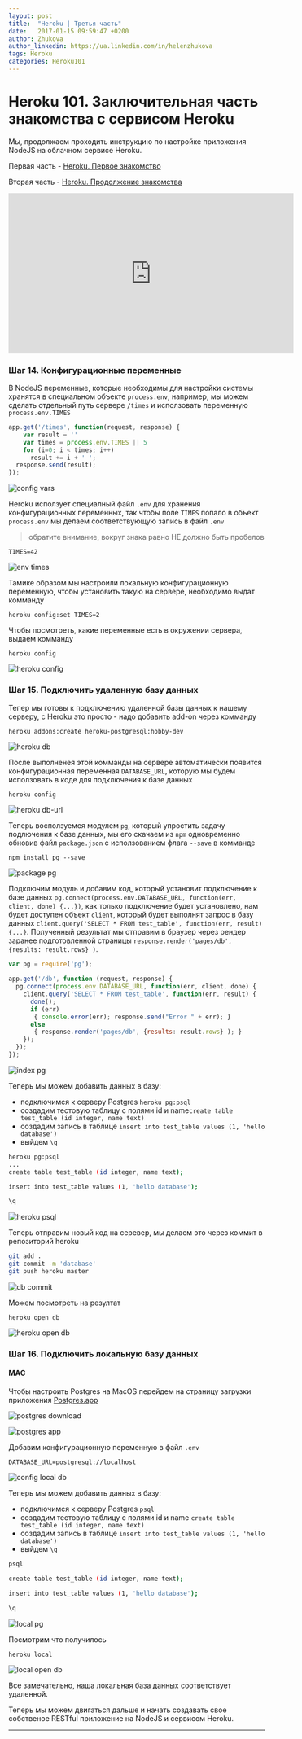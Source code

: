 ```yaml
---
layout: post
title:  "Heroku | Третья часть"
date:   2017-01-15 09:59:47 +0200
author: Zhukova
author_linkedin: https://ua.linkedin.com/in/helenzhukova
tags: Heroku
categories: Heroku101
---
```


# Heroku 101. Заключительная часть знакомства с сервисом Heroku

Мы, продолжаем проходить инструкцию по настройке приложения NodeJS на облачном сервисе Heroku. 

Первая часть - [Heroku. Первое знакомство](/rest_student/heroku101-first)

Вторая часть - [Heroku. Продолжение знакомства](/rest_student/heroku101-second)

  <div class="tabs-panel is-active" id="panel">
    <div class="responsive-embed widescreen">
    <iframe width="560" height="315" src="https://www.youtube.com/embed/9XhzwaViAUI" frameborder="0" allowfullscreen></iframe>
    </div>
  </div>

### <span class="icon-homecode" id="fourteen" data-magellan-target="fourteen"></span> Шаг 14. Конфигурационные переменные

В NodeJS переменные, которые необходимы для настройки системы хранятся в специальном объекте `process.env`, например, мы можем сделать отдельный путь сервере `/times` и исползовать переменную `process.env.TIMES`


```javascript
app.get('/times', function(request, response) {
    var result = ''
    var times = process.env.TIMES || 5
    for (i=0; i < times; i++)
      result += i + ' ';
  response.send(result);
});
```

![config vars](/rest_student/img/config-vars.png)

Heroku исползует специалный файл `.env` для хранения конфигурационных переменных, так чтобы поле `TIMES` попало в объект `process.env` мы делаем соответствующую запись в файл `.env` 

> обратите внимание, вокруг знака равно НЕ должно быть пробелов

```
TIMES=42
```
![env times](/rest_student/img/env-times.png)

Тамике образом мы настроили локальную конфигурационную переменную, чтобы установить такую на сервере, необходимо выдат комманду

```
heroku config:set TIMES=2
```

Чтобы посмотреть, какие переменные есть в окружении сервера, выдаем комманду

```
heroku config
```

![heroku config](/rest_student/img/heroku-config.png)


### <span class="icon-homecode" id="fifteen" data-magellan-target="fifteen"></span> Шаг 15. Подключить удаленную базу данных

Тепер мы готовы к подключению удаленной базы данных к нашему серверу, с Heroku это просто - надо добавить add-on через комманду

```
heroku addons:create heroku-postgresql:hobby-dev
```

![heroku db](/rest_student/img/heroku-db.png)

После выполненея этой комманды на сервере автоматически появится конфигурационная переменная `DATABASE_URL`, которую мы будем исползовать в коде для подключения к базе данных

```bash
heroku config
```

![heroku db-url](/rest_student/img/heroku-db-url.png)

Теперь восползуемся модулем `pg`, который упростить задачу подлючения к базе данных, мы его скачаем из `npm` одновременно обновив файл `package.json` с исползованием флага `--save` в комманде

```
npm install pg --save
```

![package pg](/rest_student/img/package-pg.png)

Подключим модуль и добавим код, который установит подключение к базе данных `pg.connect(process.env.DATABASE_URL, function(err, client, done) {...})`, как только подключение будет установлено, нам будет доступен объект `client`, который будет выполнят запрос в базу данных `client.query('SELECT * FROM test_table', function(err, result) {...}`. Полученный результат мы отправим в браузер через рендер заранее подготовленной страницы `response.render('pages/db', {results: result.rows} )`.

```javascript
var pg = require('pg');

app.get('/db', function (request, response) {
  pg.connect(process.env.DATABASE_URL, function(err, client, done) {
    client.query('SELECT * FROM test_table', function(err, result) {
      done();
      if (err)
       { console.error(err); response.send("Error " + err); }
      else
       { response.render('pages/db', {results: result.rows} ); }
    });
  });
});
```

![index pg](/rest_student/img/index-pg.png)

Теперь мы можем добавить данных в базу:
- подключимся к серверу Postgres `heroku pg:psql`
- создадим тестовую таблицу с полями id и name`create table test_table (id integer, name text)`
- создадим запись в таблице `insert into test_table values (1, 'hello database')`
- выйдем `\q`

```bash
heroku pg:psql
...
create table test_table (id integer, name text);

insert into test_table values (1, 'hello database');

\q
```

![heroku psql](/rest_student/img/heroku-psql.png)

Теперь отправим новый код на серевер, мы делаем это через коммит в репозиторий heroku

```bash
git add .
git commit -m 'database'
git push heroku master
```

![db commit](/rest_student/img/db-commit.png)

Можем посмотреть на резултат

```
heroku open db
```

![heroku open db](/rest_student/img/heroku-open-db.png)

### <span class="icon-homecode" id="sixteen" data-magellan-target="sixteen"></span> Шаг 16. Подключить локальную базу данных 

#### MAC

Чтобы настроить Postgres на MacOS перейдем на страницу загрузки приложения [Postgres.app](http://postgresapp.com/)

![postgres download](/rest_student/img/postgres-download.png)

![postgres app](/rest_student/img/postgres-app.png)

Добавим конфигурационную переменную в файл `.env`

```
DATABASE_URL=postgresql://localhost
```

![config local db](/rest_student/img/config-local-db.png)

Теперь мы можем добавить данных в базу:
- подключимся к серверу Postgres `psql`
- создадим тестовую таблицу с полями id и name `create table test_table (id integer, name text)`
- создадим запись в таблице `insert into test_table values (1, 'hello database')`
- выйдем `\q`

```bash
psql

create table test_table (id integer, name text);

insert into test_table values (1, 'hello database');

\q
```

![local pg](/rest_student/img/local-pg.png)

Посмотрим что получилось

```bash
heroku local
```

![local open db](/rest_student/img/local-open-db.png)

Все замечательно, наша локальная база данных соответствует удаленной.

Теперь мы можем двигаться дальше и начать создавать свое собственое RESTful приложение на NodeJS и сервисом Heroku.

***